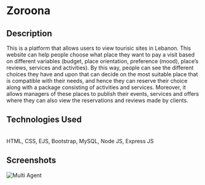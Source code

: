 # Zoroona

## Description
This is a platform that allows users to view tourisic sites in Lebanon. This website can help people choose what place they want to pay a visit based on different variables (budget, 
place orientation, preference (mood), place’s reviews, services and activities). By this way, people can see the different 
choices they have and upon that can decide on the most suitable place that is compatible with their needs, and hence 
they can reserve their choice along with a package consisting of activities and services. Moreover, it allows managers of 
these places to publish their events, services and offers where they can also view the reservations and reviews made by 
clients. 


## Technologies Used
<br />
HTML, CSS, EJS, Bootstrap, MySQL, Node JS, Express JS

## Screenshots
![Multi Agent](https://i.ibb.co/KxXMMj7/zoroona-main.png)

